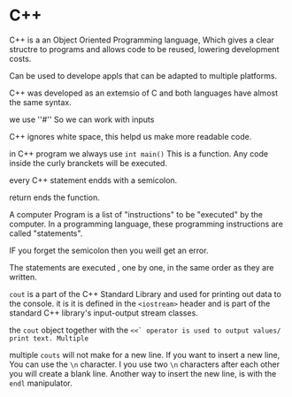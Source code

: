 # C++

C++ is a an Object Oriented Programming language, Which gives a clear structre to programs and allows code to be reused, lowering development costs.

Can be used to develope appls that can be adapted to multiple platforms.

C++ was developed as an extemsio of C and both languages have almost the same syntax.

we use ''#'' So we can work with inputs

C++ ignores white space, this helpd us make more readable code.

in C++ program we always use ``int main()`` This is a function. Any code inside the curly branckets  will be executed.

every C++ statement endds with a semicolon.

return ends the function. 

A computer Program is a list of "instructions" to be "executed" by the computer. In a programming language, these programming instructions are called "statements".

IF you forget the semicolon then you weill get an error.

The statements are executed , one by one, in the same order as they are written.

``cout`` is a part of the C++ Standard Library and used for printing out data to the console. it is it is defined in the `<iostream>` header and is part of the standard C++ library's input-output stream classes. 

the ``cout`` object together with the ``<<` operator is used to output values/ print text. Multiple``

multiple ``couts`` will not make for a new line. If you want to insert a new line, You can use the ``\n`` character. I you use two ``\n`` characters after each other you will create a blank line. Another way to insert the new line, is with the ``endl`` manipulator.